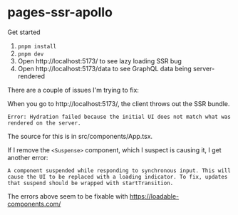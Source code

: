 # pages-ssr-apollo

Get started

1. `pnpm install`
1. `pnpm dev`
1. Open http://localhost:5173/ to see lazy loading SSR bug
1. Open http://localhost:5173/data to see GraphQL data being server-rendered

There are a couple of issues I'm trying to fix:

When you go to http://localhost:5173/, the client throws out the SSR bundle.

```
Error: Hydration failed because the initial UI does not match what was rendered on the server.
```

The source for this is in src/components/App.tsx.

If I remove the `<Suspense>` component, which I suspect is causing it, I get another error:

```
A component suspended while responding to synchronous input. This will cause the UI to be replaced with a loading indicator. To fix, updates that suspend should be wrapped with startTransition.
```

The errors above seem to be fixable with https://loadable-components.com/
